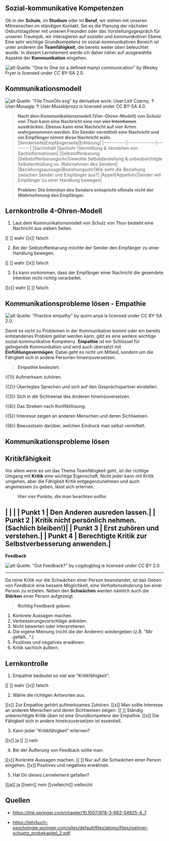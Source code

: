 <!--

author:   Melina Stindt
email:    melina.stindt@fh-potsdam.de
version:  0.0.1
language: de
narrator: deutsch Female 

-->

## Sozial-kommunikative Kompetenzen
Ob in der **Schule**, im **Studium** oder im **Beruf**, wir stehen mit unseren Mitmenschen im ständigen Kontakt. Sei es die Planung der nächsten Geburtstagsfeier mit unseren Freunden oder das Vorstellungsgespräch für unseren Traumjob, wir interagieren auf *sozialer* und *kommunikativer* Ebene. Eine sehr wichtige Grundkompetenz im sozial-kommunikativen Bereich ist unter anderem die **Teamfähigkeit**, die bereits weiter oben beleuchtet wurde. In diesem Lernelement werde ich daher näher auf ausgewählte Aspekte der **Kommunikation** eingehen.

![alt](https://live.staticflickr.com/4081/4773103417_f85fc4bfa8.jpg) Quelle: "One to One (or a defined many) communication" by Wesley Fryer is licensed under CC BY-SA 2.0.

## Kommunikationsmodell

![alt](https://upload.wikimedia.org/wikipedia/commons/f/f8/ThunOhr.svg) Quelle: "File:ThunOhr.svg" by derivative work: User:Leif Czerny, ↑ User:Mouagip ↑ User:Mussklprozz is licensed under CC BY-SA 4.0.

> **Nach dem Kommunikationsmodell (Vier-Ohren-Modell) von Schulz von Thun kann eine Nachricht eine von ~~vier Intentionen~~ ausdrücken. Ebenso kann eine Nachricht auf vier Arten wahrgenommen werden. Ein Sender vermittelt eine Nachricht und ein Empfänger nimmt diese Nachricht wahr.**
|Senderseite|Empfängerseite|Erklärung|
|-----------|--------------|---------|
|Sachinhalt |Sachohr       |Vermittlung & Verstehen von Sachinformationen|
|Selbstoffenbarung |Selbstoffenbarungsohr|Gewollte Selbstdarstellung & unbeabsichtigte Selbstenthüllung vs. Wahrnehmen des Senders|
|Beziehungsaussage|Beziehungsohr|Wie sieht die Beziehung zwischen Sender und Empfänger aus?|
|Appell|Appellohr|Sender will Empfänger zu einer Handlung bewegen|

> **Problem: Die *Intention* des Senders entspricht oftmals nicht der *Wahrnehmung* des Empfänger.**

## Lernkontrolle 4-Ohren-Modell

1. Laut dem Kommunikationsmodell von Schulz von Thun besteht eine Nachricht aus sieben Seiten.

[[ ]] wahr
[[x]] falsch

2. Bei der Selbstoffenbarung möchte der Sender den Empfänger zu einer Handlung bewegen.

[[ ]] wahr
[[x]] falsch

3. Es kann vorkommen, dass der Empfänger einer Nachricht die gesendete Intention nicht richtig verarbeitet.

[[x]] wahr
[[ ]] falsch

## Kommunikationsprobleme lösen - Empathie

![alt](https://live.staticflickr.com/8453/8043877054_883963cf80_b.jpg) 
Quelle: "Practice empathy" by quinn.anya is licensed under CC BY-SA 2.0.

Damit es nicht zu Problemen in der Kommunikation kommt oder ein bereits entstandenes Problem gelöst werden kann, gibt es eine weitere  wichtige sozial-kommunikative Kompetenz. **Empathie** ist ein Schlüssel für gelingende Kommunikation und wird auch übersetzt mit **Einfühlungsvermögen**. Dabei geht es nicht um Mitleid, sondern um die Fähigkeit sich in andere Personen hineinzuversetzen. 

> **Empathie bedeutet:**

{{1}} Aufmerksam zuhören.

{{2}} Überlegtes Sprechen und sich auf den Gesprächspartner einstellen.

{{3}} Sich in die Sichtweise des Anderen hineinzuversetzen.

{{4}} Das Streben nach Konfliktlösung.

{{5}} Interesse zeigen an anderen Menschen und deren Sichtweisen.

{{6}} Bewusstsein darüber, welchen Eindruck man selbst vermittelt.

##  Kommunikationsprobleme lösen 

 Kritikfähigkeit
---
Vor allem wenn es um das Thema Teamfähigkeit geht, ist der richtige Umgang mit **Kritik** eine wichtige Eigenschaft. Nicht jeder kann mit Kritik umgehen, aber die Fähigkeit Kritik entgegenzunehmen und auch angemessen zu geben, lässt sich erlernen. 

> **Hier vier Punkte, die man beachten sollte:**

|         |                             |
| Punkt 1 | Den Anderen ausreden lassen.|
| Punkt 2 | Kritik nicht persönlich nehmen. (Sachlich bleiben!)|
| Punkt 3 | Erst zuhören und verstehen.|
| Punkt 4 | Berechtigte Kritik zur Selbstverbesserung anwenden.|
---
**Feedback**

![alt](https://live.staticflickr.com/2918/14279306964_f661d8df0b_b.jpg) 
Quelle: "Got Feedback?" by cogdogblog is licensed under CC BY 2.0.

---
Da reine Kritik nur die Schwächen einer Person beanstandet, ist das Geben von *Feedback* eine bessere Möglichkeit, eine *Verhaltensänderung* bei einer Person zu erzielen. Neben den **Schwächen** werden nämlich auch die **Stärken** einer Person aufgezeigt.

> **Richtig Feedback geben:**

1. Konkrete Aussagen machen.
2. Verbesserungsvorschläge anbieten.
3. Nicht bewerten oder interpretieren.
4. Die eigene Meinung (nicht die der Anderen) wiedergeben (z.B. "Mir gefällt...".)
5. Positives und negatives erwähnen.
6. Kritik sachlich äußern.

## Lernkontrolle



1. Empathie bedeutet so viel wie "Kritikfähigkeit". 

[[ ]] wahr
[[x]] falsch

2. Wähle die richtigen Antworten aus.

[[x]] Zur Empathie gehört aufmerksames Zuhören.
[[x]] Man sollte Interesse an anderen Menschen und deren Sichtweisen zeigen.
[[ ]] Ständig unberechtigte Kritik üben ist eine Grundkompetenz der Empathie.
[[x]] Die Fähigkeit sich in andere hineinzuversetzen ist essentiell.

3. Kann jeder "Kritikfähigkeit" erlernen?

[[x]] ja
[[ ]] nein

4. Bei der Äußerung von Feedback sollte man:

[[x]] Konkrete Aussagen machen.
[[ ]] Nur auf die Schwächen einer Person eingehen.
[[x]] Positives und negatives erwähnen.

5. Hat Dir dieses Lernelement gefallen?

[[ja]] ja
[[nein]] nein
[[vielleicht]] vielleicht

## Quellen

* https://link.springer.com/chapter/10.1007/978-3-662-54925-4_7 

* https://lehrbuch-psychologie.springer.com/sites/default/files/atoms/files/roehner-schuetz_probekapitel_2.pdf










  